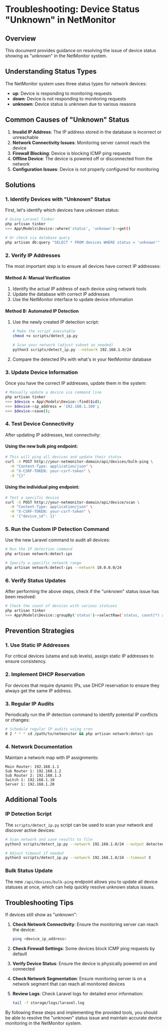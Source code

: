 # Troubleshooting: Device Status "Unknown" in NetMonitor

## Overview
This document provides guidance on resolving the issue of device status showing as "unknown" in the NetMonitor system.

## Understanding Status Types

The NetMonitor system uses three status types for network devices:
- **up**: Device is responding to monitoring requests
- **down**: Device is not responding to monitoring requests
- **unknown**: Device status is unknown due to various reasons

## Common Causes of "Unknown" Status

1. **Invalid IP Address**: The IP address stored in the database is incorrect or unreachable
2. **Network Connectivity Issues**: Monitoring server cannot reach the device
3. **Firewall Blocking**: Device is blocking ICMP ping requests
4. **Offline Device**: The device is powered off or disconnected from the network
5. **Configuration Issues**: Device is not properly configured for monitoring

## Solutions

### 1. Identify Devices with "Unknown" Status

First, let's identify which devices have unknown status:

```bash
# Using Laravel Tinker
php artisan tinker
>>> App\Models\Device::where('status', 'unknown')->get()

# Or check via database query
php artisan db:query "SELECT * FROM devices WHERE status = 'unknown'"
```

### 2. Verify IP Addresses

The most important step is to ensure all devices have correct IP addresses:

#### Method A: Manual Verification
1. Identify the actual IP address of each device using network tools
2. Update the database with correct IP addresses
3. Use the NetMonitor interface to update device information

#### Method B: Automated IP Detection
1. Use the newly created IP detection script:
   ```bash
   # Make the script executable
   chmod +x scripts/detect_ip.py
   
   # Scan your network (adjust subnet as needed)
   python3 scripts/detect_ip.py --network 192.168.1.0/24
   ```

2. Compare the detected IPs with what's in your NetMonitor database

### 3. Update Device Information

Once you have the correct IP addresses, update them in the system:

```bash
# Manually update a device via command line
php artisan tinker
>>> $device = App\Models\Device::find($id);
>>> $device->ip_address = '192.168.1.100';
>>> $device->save();
```

### 4. Test Device Connectivity

After updating IP addresses, test connectivity:

#### Using the new bulk ping endpoint:
```bash
# This will ping all devices and update their status
curl -X POST http://your-netmonitor-domain/api/devices/bulk-ping \
  -H "Content-Type: application/json" \
  -H "X-CSRF-TOKEN: your-csrf-token" \
  -d "{}"
```

#### Using the individual ping endpoint:
```bash
# Test a specific device
curl -X POST http://your-netmonitor-domain/api/device/scan \
  -H "Content-Type: application/json" \
  -H "X-CSRF-TOKEN: your-csrf-token" \
  -d '{"device_id": 1}'
```

### 5. Run the Custom IP Detection Command

Use the new Laravel command to audit all devices:

```bash
# Run the IP detection command
php artisan network:detect-ips

# Specify a specific network range
php artisan network:detect-ips --network 10.0.0.0/24
```

### 6. Verify Status Updates

After performing the above steps, check if the "unknown" status issue has been resolved:

```bash
# Check the count of devices with various statuses
php artisan tinker
>>> App\Models\Device::groupBy('status')->selectRaw('status, count(*) as count')->get()
```

## Prevention Strategies

### 1. Use Static IP Addresses
For critical devices (utama and sub levels), assign static IP addresses to ensure consistency.

### 2. Implement DHCP Reservation
For devices that require dynamic IPs, use DHCP reservation to ensure they always get the same IP address.

### 3. Regular IP Audits
Periodically run the IP detection command to identify potential IP conflicts or changes:

```bash
# Schedule regular IP audits using cron
0 2 * * * cd /path/to/netmonitor && php artisan network:detect-ips
```

### 4. Network Documentation
Maintain a network map with IP assignments:

```
Main Router: 192.168.1.1
Sub Router 1: 192.168.1.2
Sub Router 2: 192.168.1.3
Switch 1: 192.168.1.10
Server 1: 192.168.1.20
```

## Additional Tools

### IP Detection Script
The `scripts/detect_ip.py` script can be used to scan your network and discover active devices:

```bash
# Scan network and save results to file
python3 scripts/detect_ip.py --network 192.168.1.0/24 --output detected_devices.json

# Adjust timeout if needed
python3 scripts/detect_ip.py --network 192.168.1.0/24 --timeout 3
```

### Bulk Status Update
The new `/api/devices/bulk-ping` endpoint allows you to update all device statuses at once, which can help quickly resolve unknown status issues.

## Troubleshooting Tips

If devices still show as "unknown":

1. **Check Network Connectivity**: Ensure the monitoring server can reach the device:
   ```bash
   ping <device_ip_address>
   ```

2. **Check Firewall Settings**: Some devices block ICMP ping requests by default

3. **Verify Device Status**: Ensure the device is physically powered on and connected

4. **Check Network Segmentation**: Ensure monitoring server is on a network segment that can reach all monitored devices

5. **Review Logs**: Check Laravel logs for detailed error information:
   ```bash
   tail -f storage/logs/laravel.log
   ```

By following these steps and implementing the provided tools, you should be able to resolve the "unknown" status issue and maintain accurate device monitoring in the NetMonitor system.